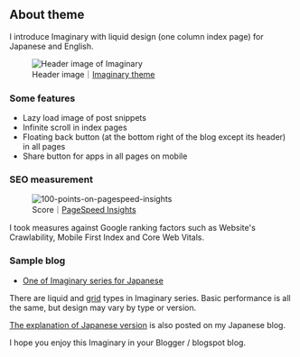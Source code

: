 <h2>About theme</h2>

<p>I introduce Imaginary with liquid design (one column index page) for Japanese and English.</p>

<figure><img src="https://raw.githubusercontent.com/nagahitoyuki/imaginary-liquid/master/imaginary.jpg" alt="Header image of Imaginary"><footer>Header image｜<a href="https://imaginary-theme.blogspot.com/">Imaginary theme</a></footer></figure>

<h3>Some features</h3>

<ul><li>Lazy load image of post snippets</li><li>Infinite scroll in index pages</li><li>Floating back button (at the bottom right of the blog except its header) in all pages</li><li>Share button for apps in all pages on mobile</li></ul>

<h3>SEO measurement</h3>

<figure><img src="https://raw.githubusercontent.com/nagahitoyuki/imaginary-liquid/master/pagespeed-insights" alt="100-points-on-pagespeed-insights"><footer>Score｜<a href="https://developers.google.com/speed/pagespeed/insights/">PageSpeed Insights</a></footer></figure>

<p>I took measures against Google ranking factors such as Website's Crawlability, Mobile First Index and Core Web Vitals.</p>

<h3>Sample blog</h3>

<ul><li><a href="https://imaginary-theme.blogspot.com/">One of Imaginary series for Japanese</a> </li></ul>

<p>There are liquid and <a href="https://github.com/nagahitoyuki/imaginary-grid">grid</a> types in Imaginary series. Basic performance is all the same, but design may vary by type or version.</p>

<p><a href="https://www.nagahitoyuki.com/p/imaginary-theme-for-blogger.html">The explanation of Japanese version</a> is also posted on my Japanese blog.</p>

<p>I hope you enjoy this Imaginary in your Blogger / blogspot blog.</p>